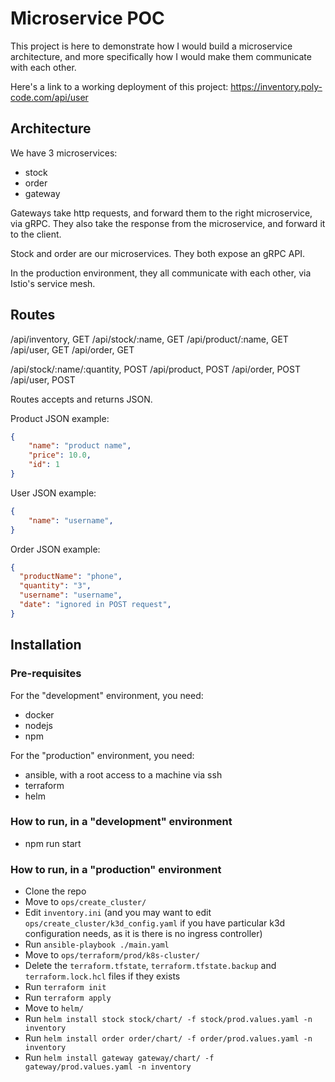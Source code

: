 # Microservice POC

This project is here to demonstrate how I would build a microservice architecture, and more specifically how I would make them communicate with each other.

Here's a link to a working deployment of this project: https://inventory.poly-code.com/api/user

## Architecture
We have 3 microservices:
- stock
- order
- gateway

Gateways take http requests, and forward them to the right microservice, via gRPC. They also take the response from the microservice, and forward it to the client.

Stock and order are our microservices. They both expose an gRPC API.

In the production environment, they all communicate with each other, via Istio's service mesh.

## Routes
/api/inventory, GET
/api/stock/:name, GET
/api/product/:name, GET
/api/user, GET
/api/order, GET

/api/stock/:name/:quantity, POST
/api/product, POST
/api/order, POST
/api/user, POST

Routes accepts and returns JSON.

Product JSON example:
```json
{
    "name": "product name",
    "price": 10.0,
    "id": 1
}
```

User JSON example:
```json
{
    "name": "username",
}
```

Order JSON example:
```json
{
  "productName": "phone",
  "quantity": "3",
  "username": "username",
  "date": "ignored in POST request",
}
```

## Installation
### Pre-requisites

For the "development" environment, you need:
- docker
- nodejs
- npm

For the "production" environment, you need:
- ansible, with a root access to a machine via ssh
- terraform
- helm

### How to run, in a "development" environment

- npm run start

### How to run, in a "production" environment

- Clone the repo
- Move to `ops/create_cluster/`
- Edit `inventory.ini` (and you may want to edit `ops/create_cluster/k3d_config.yaml` if you have particular k3d configuration needs, as it is there is no ingress controller)
- Run `ansible-playbook ./main.yaml`
- Move to `ops/terraform/prod/k8s-cluster/`
- Delete the `terraform.tfstate`, `terraform.tfstate.backup` and `terraform.lock.hcl` files if they exists
- Run `terraform init`
- Run `terraform apply`
- Move to `helm/`
- Run `helm install stock stock/chart/ -f stock/prod.values.yaml -n inventory`
- Run `helm install order order/chart/ -f order/prod.values.yaml -n inventory`
- Run `helm install gateway gateway/chart/ -f gateway/prod.values.yaml -n inventory`

